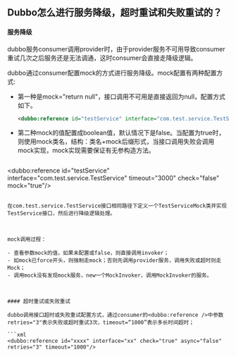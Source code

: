## Dubbo怎么进行服务降级，超时重试和失败重试的？

#### 服务降级

dubbo服务consumer调用provider时，由于provider服务不可用导致consumer重试几次之后服务还是无法调通，这时consumer会直接走降级逻辑。

dubbo通过consumer配置mock的方式进行服务降级。mock配置有两种配置方式:

- 第一种是mock="return null"，接口调用不可用是直接返回为null，配置方式如下。

  ```xml
  <dubbo:reference id="testService" interface="com.test.service.TestService" timeout="3000" check="false" mock="return null"/>
  ```

- 第二种mock的值配置成boolean值，默认情况下是false。当配置为true时，则使用mock类名，结构：类名+mock后缀形式，当接口调用失败会调用mock实现，mock实现需要保证有无参构造方法。

  ```xml
<dubbo:reference id="testService" interface="com.test.service.TestService" timeout="3000" check="false" mock="true"/>
  ```
  
  在com.test.service.TestService接口相同路径下定义一个TestServiceMock类并实现TestService接口，然后进行降级逻辑处理。
  
  

mock调用过程：

- 查看参数mock的值，如果未配置或false，则直接调用invoker；
- 如mock已force开头，则强制走mock；否则先调用provider服务，调用失败或超时则走Mock；
- 调用mock没有发现mock服务，new一个MockInvoker，调用MockInvoker的服务。



#### 超时重试或失败重试

dubbo调用接口超时或失败重试配置方式，通过consumer的<dubbo:reference />中参数retries="3"表示失败或超时重试3次，timeout=“1000”表示多长时间超时；

```xml
<dubbo:reference id="xxxx" interface="xx" check="true" async="false" retries="3" timeout="1000"/>
```

